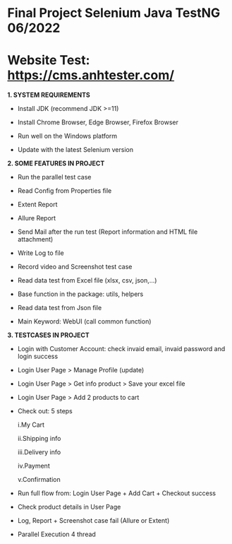 # **Final Project Selenium Java TestNG 06/2022**
# Website Test: https://cms.anhtester.com/

**1. SYSTEM REQUIREMENTS**
- Install JDK (recommend JDK >=11)

- Install Chrome Browser, Edge Browser, Firefox Browser

- Run well on the Windows platform

- Update with the latest Selenium version

**2. SOME FEATURES IN PROJECT**
- Run the parallel test case

- Read Config from Properties file

- Extent Report

- Allure Report

- Send Mail after the run test (Report information and HTML file attachment)
- Write Log to file
-  Record video and Screenshot test case
-  Read data test from Excel file (xlsx, csv, json,...)
-  Base function in the package: utils, helpers
-  Read data test from Json file
-  Main Keyword: WebUI (call common function)

**3. TESTCASES IN PROJECT**
- Login with Customer Account: check invaid email, invaid password and login success

- Login User Page > Manage Profile (update)

- Login User Page > Get info product > Save your excel file

- Login User Page > Add 2 products to cart

- Check out: 5 steps

   i.My Cart

   ii.Shipping info

   iii.Delivery info

   iv.Payment

   v.Confirmation

- Run full flow from: Login User Page + Add Cart + Checkout success

- Check product details in User Page

- Log, Report + Screenshot case fail (Allure or Extent)

- Parallel Execution 4 thread  
